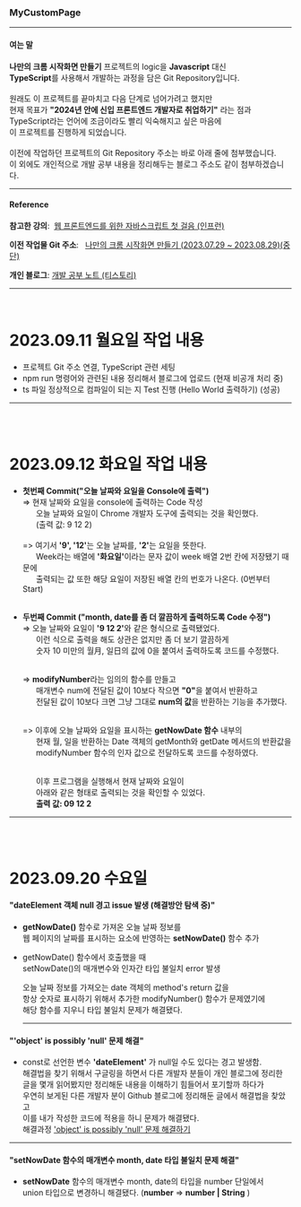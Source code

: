 <h3>MyCustomPage</h3>
<hr/>
<h4>여는 말</h4>

**나만의 크롬 시작화면 만들기** 프로젝트의 logic을 **Javascript** 대신 <br/>
**TypeScript**를 사용해서 개발하는 과정을 담은 Git Repository입니다. <br/><br/>
원래도 이 프로젝트를 끝마치고 다음 단계로 넘어가려고 했지만 <br/>
현재 목표가 **"2024년 안에 신입 프론트엔드 개발자로 취업하기"** 라는 점과 <br/> TypeScript라는 언어에 조금이라도 빨리 익숙해지고 싶은 마음에 <br/>
이 프로젝트를 진행하게 되었습니다. <br/><br/>
이전에 작업하던 프로젝트의 Git Repository 주소는 바로 아래 줄에 첨부했습니다.<br/>
이 외에도 개인적으로 개발 공부 내용을 정리해두는 블로그 주소도 같이 첨부하겠습니다.
<br/><hr/>

<h4>Reference</h4>

**참고한 강의**: &nbsp;<a href="https://inf.run/sJzt">웹 프론트엔드를 위한 자바스크립트 첫 걸음 (인프런)</a><br/>

**이전 작업물 Git 주소**: &nbsp; <a href="https://github.com/Rayched/ChromeCustomPage">나만의 크롬 시작화면 만들기 (2023.07.29 ~ 2023.08.29)(중단)</a>

**개인 블로그**: <a href="https://rclogstorage.tistory.com/">개발 공부 노트 (티스토리)</a>
<hr/><br/>

# 2023.09.11 월요일 작업 내용
 - 프로젝트 Git 주소 연결, TypeScript 관련 세팅
 - npm run 명령어와 관련된 내용 정리해서 블로그에 업로드 (현재 비공개 처리 중)
 - ts 파일 정상적으로 컴파일이 되는 지 Test 진행 (Hello World 출력하기) (성공)
<hr/><br/><br/>

# 2023.09.12 화요일 작업 내용
 - **첫번째 Commit("오늘 날짜와 요일을 Console에 출력")** <br/>
   => 현재 날짜와 요일을 console에 출력하는 Code 작성<br/>
      &nbsp;&nbsp;&nbsp;&nbsp;&nbsp;
      오늘 날짜와 요일이 Chrome 개발자 도구에 출력되는 것을 확인했다. <br/>
      &nbsp;&nbsp;&nbsp;&nbsp;&nbsp;
      (출력 값: 9 12 2) <br/><br/>
   => 여기서 <b>'9', '12'</b>는 오늘 날짜를, <b>'2'</b>는 요일을 뜻한다. <br/>
   &nbsp;&nbsp;&nbsp;&nbsp;&nbsp;
      Week라는 배열에 <b>'화요일'</b>이라는 문자 값이 week 배열 2번 칸에 저장됐기 때문에 <br/>
      &nbsp;&nbsp;&nbsp;&nbsp;&nbsp;
      출력되는 값 또한 해당 요일이 저장된 배열 칸의 번호가 나온다. (0번부터 Start)<br/><br/>

 - **두번째 Commit ("month, date를 좀 더 깔끔하게 출력하도록 Code 수정")** <br/>
   => 오늘 날짜와 요일이 <b>'9 12 2'</b>와 같은 형식으로 출력됐었다. <br/>
   &nbsp;&nbsp;&nbsp;&nbsp;&nbsp;
   이런 식으로 출력을 해도 상관은 없지만 좀 더 보기 깔끔하게 <br/>
   &nbsp;&nbsp;&nbsp;&nbsp;&nbsp;
   숫자 10 미만의 월月, 일日의 값에 0을 붙여서 출력하도록 코드를 수정했다. <br/><br/>

   => <b>modifyNumber</b>라는 임의의 함수를 만들고 <br/>
   &nbsp;&nbsp;&nbsp;&nbsp;&nbsp;
   매개변수 num에 전달된 값이 10보다 작으면 <b>"0"</b>을 붙여서 반환하고 <br/>
   &nbsp;&nbsp;&nbsp;&nbsp;&nbsp;
   전달된 값이 10보다 크면 그냥 그대로 <b>num의 값</b>을 반환하는 기능을 추가했다. <br/><br/>
  
   => 이후에 오늘 날짜와 요일을 표시하는 <b>getNowDate 함수</b> 내부의 <br/>
   &nbsp;&nbsp;&nbsp;&nbsp;&nbsp;
   현재 월, 일을 반환하는 Date 객체의 getMonth와 getDate 메서드의 반환값을 <br/>
   &nbsp;&nbsp;&nbsp;&nbsp;&nbsp;
   modifyNumber 함수의 인자 값으로 전달하도록 코드를 수정하였다. <br/><br/>

   &nbsp;&nbsp;&nbsp;&nbsp;&nbsp;
   이후 프로그램을 실행해서 현재 날짜와 요일이 <br/>
   &nbsp;&nbsp;&nbsp;&nbsp;&nbsp;
   아래와 같은 형태로 출력되는 것을 확인할 수 있었다. <br/>
   &nbsp;&nbsp;&nbsp;&nbsp;&nbsp; **출력 값: 09 12 2**
<hr/><br/><br/>

# 2023.09.20 수요일
<h4>"dateElement 객체 null 경고 issue 발생 (해결방안 탐색 중)"</h4>

 - **getNowDate()** 함수로 가져온 오늘 날짜 정보를 <br/>
   웹 페이지의 날짜를 표시하는 요소에 반영하는 **setNowDate()** 함수 추가 <br/>

 - getNowDate() 함수에서 호출했을 때 <br/>
      setNowDate()의 매개변수와 인자간 타입 불일치 error 발생 <br/>

      오늘 날짜 정보를 가져오는 date 객체의 method's return 값을 <br/>
      항상 숫자로 표시하기 위해서 추가한 modifyNumber() 함수가 문제였기에 <br/>
      해당 함수를 지우니 타입 불일치 문제가 해결됐다. <br/><hr/>

<h4>"'object' is possibly 'null' 문제 해결"</h4>

 - const로 선언한 변수 **'dateElement'** 가 null일 수도 있다는 경고 발생함. <br/>
   해결법을 찾기 위해서 구글링을 하면서 다른 개발자 분들이 개인 블로그에 정리한 <br/>글을 몇개 읽어봤지만 정리해둔 내용을 이해하기 힘들어서 포기할까 하다가 <br/>우연히 보게된 다른 개발자 분이 Github 블로그에 정리해둔 글에서 해결법을 찾았고 <br/>이를 내가 작성한 코드에 적용을 하니 문제가 해결됐다. <br/>
   해결과정 <a href="">'object' is possibly 'null' 문제 해결하기</a>
<hr/>

<h4>"setNowDate 함수의 매개변수 month, date 타입 불일치 문제 해결"</h4>

- **setNowDate** 함수의 매개변수 month, date의 타입을 number 단일에서 <br/>
  union 타입으로 변경하니 해결됐다. (**number** => **number | String** )
  
